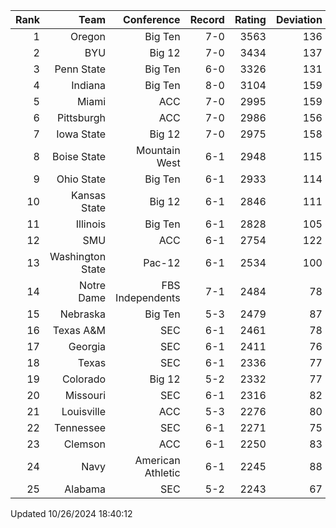 | Rank  | Team                 | Conference           | Record   | Rating | Deviation |
| ---:  | ---:                 | ---:                 | ---:     | ---:   | ---:      |
| 1     | Oregon               | Big Ten              | 7-0      | 3563   | 136       |
| 2     | BYU                  | Big 12               | 7-0      | 3434   | 137       |
| 3     | Penn State           | Big Ten              | 6-0      | 3326   | 131       |
| 4     | Indiana              | Big Ten              | 8-0      | 3104   | 159       |
| 5     | Miami                | ACC                  | 7-0      | 2995   | 159       |
| 6     | Pittsburgh           | ACC                  | 7-0      | 2986   | 156       |
| 7     | Iowa State           | Big 12               | 7-0      | 2975   | 158       |
| 8     | Boise State          | Mountain West        | 6-1      | 2948   | 115       |
| 9     | Ohio State           | Big Ten              | 6-1      | 2933   | 114       |
| 10    | Kansas State         | Big 12               | 6-1      | 2846   | 111       |
| 11    | Illinois             | Big Ten              | 6-1      | 2828   | 105       |
| 12    | SMU                  | ACC                  | 6-1      | 2754   | 122       |
| 13    | Washington State     | Pac-12               | 6-1      | 2534   | 100       |
| 14    | Notre Dame           | FBS Independents     | 7-1      | 2484   | 78        |
| 15    | Nebraska             | Big Ten              | 5-3      | 2479   | 87        |
| 16    | Texas A&M            | SEC                  | 6-1      | 2461   | 78        |
| 17    | Georgia              | SEC                  | 6-1      | 2411   | 76        |
| 18    | Texas                | SEC                  | 6-1      | 2336   | 77        |
| 19    | Colorado             | Big 12               | 5-2      | 2332   | 77        |
| 20    | Missouri             | SEC                  | 6-1      | 2316   | 82        |
| 21    | Louisville           | ACC                  | 5-3      | 2276   | 80        |
| 22    | Tennessee            | SEC                  | 6-1      | 2271   | 75        |
| 23    | Clemson              | ACC                  | 6-1      | 2250   | 83        |
| 24    | Navy                 | American Athletic    | 6-1      | 2245   | 88        |
| 25    | Alabama              | SEC                  | 5-2      | 2243   | 67        |

Updated 10/26/2024 18:40:12

